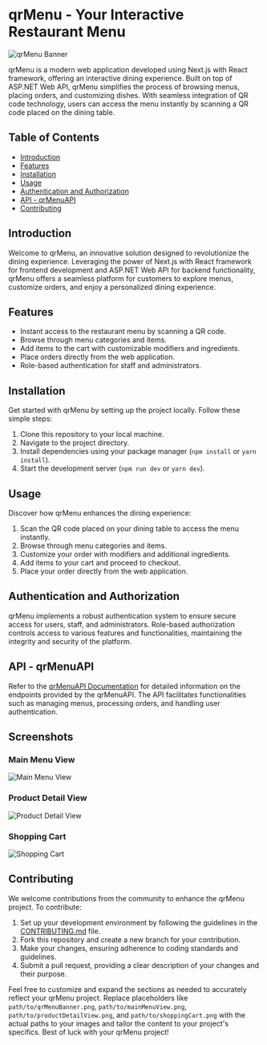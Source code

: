 # qrMenu - Your Interactive Restaurant Menu

![qrMenu Banner](mainMenuView.png)

qrMenu is a modern web application developed using Next.js with React framework, offering an interactive dining experience. Built on top of ASP.NET Web API, qrMenu simplifies the process of browsing menus, placing orders, and customizing dishes. With seamless integration of QR code technology, users can access the menu instantly by scanning a QR code placed on the dining table.

## Table of Contents

- [Introduction](#introduction)
- [Features](#features)
- [Installation](#installation)
- [Usage](#usage)
- [Authentication and Authorization](#authentication-and-authorization)
- [API - qrMenuAPI](#qrmenuapi)
- [Contributing](#contributing)

## Introduction

Welcome to qrMenu, an innovative solution designed to revolutionize the dining experience. Leveraging the power of Next.js with React framework for frontend development and ASP.NET Web API for backend functionality, qrMenu offers a seamless platform for customers to explore menus, customize orders, and enjoy a personalized dining experience.

## Features

- Instant access to the restaurant menu by scanning a QR code.
- Browse through menu categories and items.
- Add items to the cart with customizable modifiers and ingredients.
- Place orders directly from the web application.
- Role-based authentication for staff and administrators.

## Installation

Get started with qrMenu by setting up the project locally. Follow these simple steps:

1. Clone this repository to your local machine.
2. Navigate to the project directory.
3. Install dependencies using your package manager (`npm install` or `yarn install`).
4. Start the development server (`npm run dev` or `yarn dev`).

## Usage

Discover how qrMenu enhances the dining experience:

1. Scan the QR code placed on your dining table to access the menu instantly.
2. Browse through menu categories and items.
3. Customize your order with modifiers and additional ingredients.
4. Add items to your cart and proceed to checkout.
5. Place your order directly from the web application.

## Authentication and Authorization

qrMenu implements a robust authentication system to ensure secure access for users, staff, and administrators. Role-based authorization controls access to various features and functionalities, maintaining the integrity and security of the platform.

## API - qrMenuAPI

Refer to the [qrMenuAPI Documentation](https://github.com/whosNikoloz/QrMenuBackend.git) for detailed information on the endpoints provided by the qrMenuAPI. The API facilitates functionalities such as managing menus, processing orders, and handling user authentication.

## Screenshots

### Main Menu View
![Main Menu View](mainMenuView.png)

### Product Detail View
![Product Detail View](productDetailView.png)

### Shopping Cart
![Shopping Cart](shoppingCart.png)

## Contributing

We welcome contributions from the community to enhance the qrMenu project. To contribute:

1. Set up your development environment by following the guidelines in the [CONTRIBUTING.md](CONTRIBUTING.md) file.
2. Fork this repository and create a new branch for your contribution.
3. Make your changes, ensuring adherence to coding standards and guidelines.
4. Submit a pull request, providing a clear description of your changes and their purpose.

Feel free to customize and expand the sections as needed to accurately reflect your qrMenu project. Replace placeholders like `path/to/qrMenuBanner.png`, `path/to/mainMenuView.png`, `path/to/productDetailView.png`, and `path/to/shoppingCart.png` with the actual paths to your images and tailor the content to your project's specifics. Best of luck with your qrMenu project!
